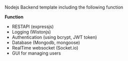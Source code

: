 Nodejs Backend template including the following function

**Function**
* RESTAPI (expressjs)
* Logging (Wistonjs)
* Authentication (using bcrypt, JWT token)
* Database (Mongodb, mongoose)
* RealTime websocket (Socket.io)
* GUI for managing users
